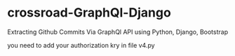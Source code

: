 # crossroad-GraphQl-Django


Extracting Github Commits Via GraphQl API using Python, Django, Bootstrap


you need to add your authorization kry in file v4.py
